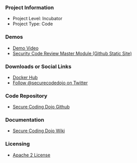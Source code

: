 ### Project Information

* Project Level: Incubator
* Project Type: Code

### Demos

* [Demo Video](https://github.com/trendmicro/SecureCodingDojo/tree/master/demo)
* [Security Code Review Master Module (Github Static Site)](https://trendmicro.github.io/SecureCodingDojo/codereview101/)

### Downloads or Social Links

* [Docker Hub](https://hub.docker.com/u/securecodingdojo)
* [Follow @securecodedojo on Twitter](https://twitter.com/SecureCodeDojo)

### Code Repository

* [Secure Coding Dojo Github](https://github.com/trendmicro/SecureCodingDojo)

### Documentation

* [Secure Coding Dojo Wiki](https://github.com/trendmicro/SecureCodingDojo/wiki)

### Licensing

* [Apache 2 License](https://www.apache.org/licenses/LICENSE-2.0)
